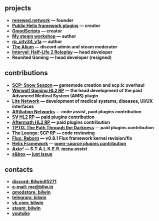 ## projects
- **[renewed.network](https://renewed.network) — founder**
- **[Public Helix framework plugins](https://github.com/Bilwin/helix-plugins) — creator**
- **[GmodScripts](https://github.com/Bilwin/gmod-scripts) — creator**
- **[My steam workshop](https://steamcommunity.com/id/bilwin/myworkshopfiles/) — author**
- **[rp_city34_v1a](https://steamcommunity.com/sharedfiles/filedetails/?id=2549272112) — author**
- **[The Alium](https://steamcommunity.com/groups/thealium) — discord admin and steam moderator**
- **[Interval: Half-Life 2 Roleplay](https://discord.gg/m4MBYzvMTs) — head developer**
- **Reunited Gaming — head developer (resigned)**

## contributions
- **[SCP: Snow Seazon](https://discord.gg/qe6Brr6y7z) — gamemode creation and scp:lc overhaul**
- **[Werwolf Gaming HL2 RP](https://steamcommunity.com/groups/werwolfgaming) — the head development of the paid Advanced Medical System (AMS) plugin**
- **[Lite Network](http://www.lite-network.de/) — development of medical systems, diseases, UI/UX interfaces**
- **[Affiliation Networks](https://discord.gg/4MP87tVHWg) — code assist, paid plugins contribution**
- **[SV HL2 RP](https://vk.com/sv_servers) — paid plugins contribution**
- **[Aftermath HL2 RP](https://discord.gg/tzrNNa8GJW) — paid plugins contribution**
- **[TPTD: The Path Through the Darkness](https://discord.gg/WAQzTGZamT) — paid plugins contribution**
- **[The Lounge: SCP RP](https://discord.gg/KtJ4Z47) — code reviewing**
- **[Flux: Reborn](https://github.com/renewed-networks/flux-reborn) — v0.8.1 Flux framework kernel revision/fix**
- **[Helix Framework](https://gethelix.co/) — [open-source plugins contribution](https://github.com/Bilwin/helix-plugins)**
- **[Axio²](https://discord.gg/fgaFeThR63) — S.T.A.L.K.E.R. [menu](https://media.discordapp.net/attachments/909664523940663336/909682408067055686/unknown.png?width=1192&height=670) assist**
- **[s&box](https://sbox.facepunch.com/) — [just issue](https://github.com/Facepunch/sbox-issues/issues/601)**

## contacts
- **[discord: Bilwin#5271](https://discord.gg/4MBuAKJGYR)**
- **[e-mail: me@bilw.in](mailto://me@bilw.in)**
- **[gmodstore: bilwin](https://www.gmodstore.com/users/76561198799754743)**
- **[telegram: bilwin](https://t.me/bilwin)**
- **[vk.com: bilwin](https://vk.com/bilwin)**
- **[steam: bilwin](https://steamcommunity.com/id/bilwin/)**
- **[youtube](https://vk.cc/c1fIiK)**
